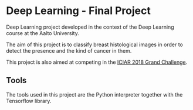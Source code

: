 # Deep Learning - Final Project

Deep Learning project developed in the context of the Deep Learning course at
the Aalto University.

The aim of this project is to classify breast histological images in order to
detect the presence and the kind of cancer in them.

This project is also aimed at competing in the [ICIAR 2018 Grand Challenge](https://iciar2018-challenge.grand-challenge.org/dataset/).


## Tools

The tools used in this project are the Python interpreter together with the
Tensorflow library.
